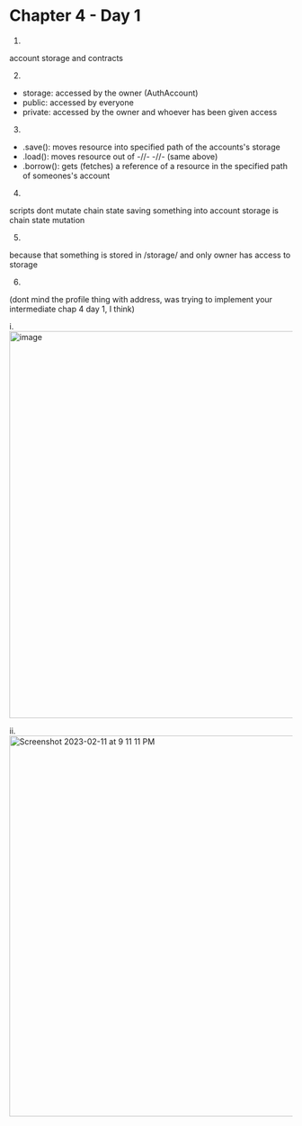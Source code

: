 # Chapter 4 - Day 1


1.
account storage and contracts

2.
- storage: accessed by the owner (AuthAccount)
- public: accessed by everyone
- private: accessed by the owner and whoever has been given access

3.
- .save(): moves resource into specified path of the accounts's storage
- .load(): moves resource out of -//- -//- (same above)
- .borrow(): gets (fetches) a reference of a resource in the specified path of someones's account

4.
scripts dont mutate chain state
saving something into account storage is chain state mutation

5.
because that something is stored in /storage/ and only owner has access to storage


6.
(dont mind the profile thing with address, was trying to implement your intermediate chap 4 day 1, I think)

i.
<img width="688" alt="image" src="https://user-images.githubusercontent.com/16209859/218279357-6b56e51d-f801-44b7-8fa0-2abeee60b479.png">


ii.
<img width="677" alt="Screenshot 2023-02-11 at 9 11 11 PM" src="https://user-images.githubusercontent.com/16209859/218279216-f294ba62-661d-49ed-b619-d991fe134fb0.png">
